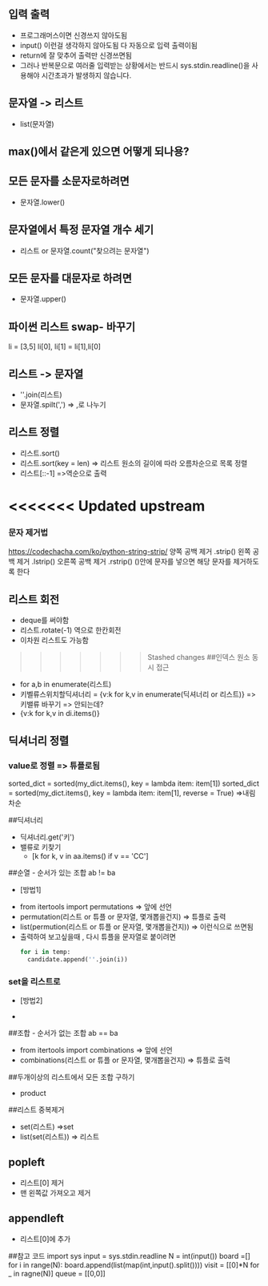 ## 입력 출력
- 프로그래머스이면 신경쓰지 않아도됨
- input() 이런걸 생각하지 않아도됨 다 자동으로 입력 출력이됨
- return에 잘 맞추어 출력만 신경쓰면됨
- 그러나 반복문으로 여러줄 입력받는 상황에서는 반드시 sys.stdin.readline()을 사용해야 시간초과가 발생하지 않습니다.
## 문자열 -> 리스트
- list(문자열)

## max()에서 같은게 있으면 어떻게 되나용?

## 모든 문자를 소문자로하려면
- 문자열.lower()

## 문자열에서 특정 문자열 개수 세기
- 리스트 or 문자열.count("찾으려는 문자열")

## 모든 문자를 대문자로 하려면
- 문자열.upper()

## 파이썬 리스트 swap-  바꾸기
li = [3,5]
li[0], li[1] = li[1],li[0]

## 리스트 -> 문자열
- ''.join(리스트)
- 문자열.spilt(',') => ,로 나누기

## 리스트 정렬
- 리스트.sort()
- 리스트.sort(key = len) => 리스트 원소의 길이에 따라 오름차순으로 목록 정렬
- 리스트[::-1] =>역순으로 출력

<<<<<<< Updated upstream
=======
### 문자 제거법
https://codechacha.com/ko/python-string-strip/
양쪽 공백 제거 .strip()
왼쪽 공백 제거 .lstrip()
오른쪽 공백 제거 .rstrip()
()안에 문자를 넣으면 해당 문자를 제거하도록 한다

## 리스트 회전
- deque를 써야함
- 리스트.rotate(-1) 역으로 한칸회전
- 이차원 리스트도 가능함

>>>>>>> Stashed changes
##인덱스 원소 동시 접근
- for a,b in enumerate(리스트)
- 키벨류스위치할딕셔너리 = {v:k for k,v in enumerate(딕셔너리 or 리스트)} => 키밸류 바꾸기 => 안되는데?
- {v:k for k,v in di.items()}

## 딕셔너리 정렬
### value로 정렬 => 튜플로됨
sorted_dict = sorted(my_dict.items(), key = lambda item: item[1])
sorted_dict = sorted(my_dict.items(), key = lambda item: item[1], reverse = True) =>내림차순

##딕셔너리
- 딕셔너리.get('키')
- 밸류로 키찾기
  - [k for k, v in aa.items() if v == 'CC']
  
##순열 - 순서가 있는 조합 ab != ba
* [방법1]
- from itertools import permutations => 앞에 선언
- permutation(리스트 or 튜플 or 문자열, 몇개뽑을건지) => 튜플로 출력
- list(permution(리스트 or 튜플 or 문자열, 몇개뽑을건지)) => 이런식으로 쓰면됨
- 출력하여 보고싶을때 , 다시 튜플을 문자열로 붙이려면 
  ```python
  for i in temp:
    candidate.append(''.join(i))
  ```
### set을 리스트로

* [방법2]
-  

##조합 - 순서가 없는 조합 ab == ba
- from itertools import combinations => 앞에 선언
- combinations(리스트 or 튜플 or 문자열, 몇개뽑을건지) => 튜플로 출력

##두개이상의 리스트에서 모든 조합 구하기
- product

##리스트 중복제거
- set(리스트) =>set 
- list(set(리스트)) => 리스트

## popleft
- 리스트[0] 제거
- 맨 왼쪽값 가져오고 제거

## appendleft
- 리스트[0]에 추가

##참고 코드
import sys
input = sys.stdin.readline
N = int(input())
board =[]
for i in range(N):
  board.append(list(map(int,input().split())))
visit = [[0]*N for _ in ragne(N)]
queue = [[0,0]]